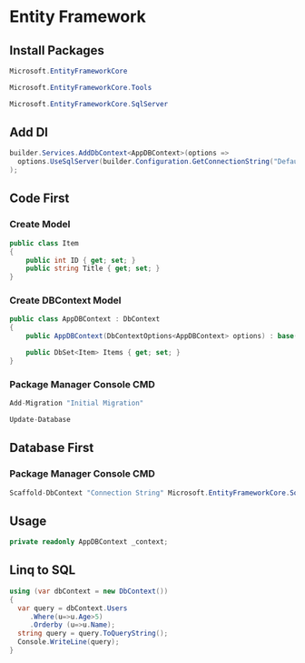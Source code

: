 # Entity Framework

## Install Packages 
```  cs
Microsoft.EntityFrameworkCore
```
```  cs
Microsoft.EntityFrameworkCore.Tools
```
``` cs
Microsoft.EntityFrameworkCore.SqlServer
```
## Add DI
```  cs
builder.Services.AddDbContext<AppDBContext>(options =>
  options.UseSqlServer(builder.Configuration.GetConnectionString("DefaultConnectionString"))
);
```

## Code First 
### Create Model
```  cs
public class Item
{
    public int ID { get; set; } 
    public string Title { get; set; }
}
```  
### Create DBContext Model
```  cs
public class AppDBContext : DbContext
{
    public AppDBContext(DbContextOptions<AppDBContext> options) : base(options) { }

    public DbSet<Item> Items { get; set; }
}
```

### Package Manager Console CMD
```  cs
Add-Migration "Initial Migration"
```
```  cs
Update-Database
```

## Database First 
### Package Manager Console CMD
```  cs
Scaffold-DbContext "Connection String" Microsoft.EntityFrameworkCore.SqlServer -ContextDir DataFolder -OutputDir Models -DataAnnotation
```

## Usage 
```  cs
private readonly AppDBContext _context;
```

## Linq to SQL 
``` cs
using (var dbContext = new DbContext())
{
  var query = dbContext.Users
     .Where(u=>u.Age>5)
     .Orderby (u=>u.Name);
  string query = query.ToQueryString();
  Console.WriteLine(query);
}
```
